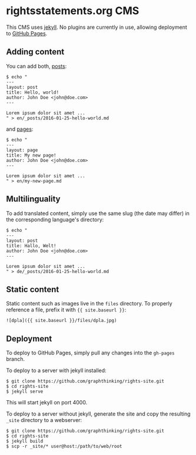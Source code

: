 # rightsstatements.org CMS

This CMS uses [jekyll](https://jekyllrb.com/). No plugins are currently in use, allowing deployment to [GitHub Pages](https://pages.github.com/).

## Adding content

You can add both, [posts](http://jekyllrb.com/docs/posts/):

    $ echo "
    ---
    layout: post
    title: Hello, world!
    author: John Doe <john@doe.com>
    ---

    Lorem ipsum dolor sit amet ...
    " > en/_posts/2016-01-25-hello-world.md

and [pages](http://jekyllrb.com/docs/pages/):

    $ echo "
    ---
    layout: page
    title: My new page!
    author: John Doe <john@doe.com>
    ---

    Lorem ipsum dolor sit amet ...
    " > en/my-new-page.md

## Multilinguality

To add translated content, simply use the same slug (the date may differ) in the corresponding language's directory:

    $ echo "
    ---
    layout: post
    title: Hallo, Welt!
    author: John Doe <john@doe.com>
    ---

    Lorem ipsum dolor sit amet ...
    " > de/_posts/2016-01-25-hello-world.md


## Static content

Static content such as images live in the `files` directory. To properly reference a file, prefix it with `{{ site.baseurl }}`:

    ![dpla]({{ site.baseurl }}/files/dpla.jpg)

## Deployment

To deploy to GitHub Pages, simply pull any changes into the `gh-pages` branch.

To deploy to a server with jekyll installed:

    $ git clone https://github.com/graphthinking/rights-site.git
    $ cd rights-site
    $ jekyll serve

This will start jekyll on port 4000.

To deploy to a server without jekyll, generate the site and copy the resulting `_site` directory to a webserver:

    $ git clone https://github.com/graphthinking/rights-site.git
    $ cd rights-site
    $ jekyll build
    $ scp -r _site/* user@host:/path/to/web/root
